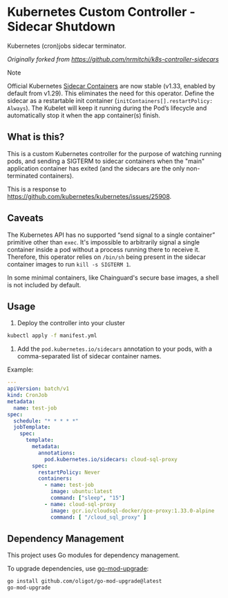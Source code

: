 # Kubernetes Custom Controller - Sidecar Shutdown

Kubernetes (cron)jobs sidecar terminator.

_Originally forked from https://github.com/nrmitchi/k8s-controller-sidecars_

> [!NOTE]
> Official Kubernetes [Sidecar Containers](https://kubernetes.io/docs/concepts/workloads/pods/sidecar-containers/) are now stable (v1.33, enabled by default from v1.29). This eliminates the need for this operator.
> Define the sidecar as a restartable init container (`initContainers[].restartPolicy: Always`). The Kubelet will keep it running during the Pod’s lifecycle and automatically stop it when the app container(s) finish.

## What is this?

This is a custom Kubernetes controller for the purpose of watching running pods, and sending a SIGTERM to sidecar containers when the "main" application container has exited (and the sidecars are the only non-terminated containers).

This is a response to https://github.com/kubernetes/kubernetes/issues/25908.

## Caveats

 The Kubernetes API has no supported “send signal to a single container” primitive other than `exec`. It's impossible to arbitrarily signal a single container inside a pod without a process running there to receive it. Therefore, this operator relies on `/bin/sh` being present in the sidecar container images to run `kill -s SIGTERM 1`.

 In some minimal containers, like Chainguard's secure base images, a shell is not included by default.

## Usage

1. Deploy the controller into your cluster

```sh
kubectl apply -f manifest.yml
```

1. Add the `pod.kubernetes.io/sidecars` annotation to your pods, with a comma-separated list of sidecar container names.

Example:

```yaml
---
apiVersion: batch/v1
kind: CronJob
metadata:
  name: test-job
spec:
  schedule: "* * * * *"
  jobTemplate:
    spec:
      template:
        metadata:
          annotations:
            pod.kubernetes.io/sidecars: cloud-sql-proxy
        spec:
          restartPolicy: Never
          containers:
            - name: test-job
              image: ubuntu:latest
              command: ["sleep", "15"]
            - name: cloud-sql-proxy
              image: gcr.io/cloudsql-docker/gce-proxy:1.33.0-alpine
              command: [ "/cloud_sql_proxy" ]
```

## Dependency Management

This project uses Go modules for dependency management.

To upgrade dependencies, use [go-mod-upgrade](https://github.com/oligot/go-mod-upgrade):

```sh
go install github.com/oligot/go-mod-upgrade@latest
go-mod-upgrade
```
